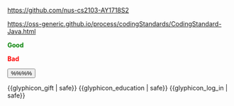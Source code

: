 <span id="common_org">https://github.com/nus-cs2103-AY1718S2</span>

<span id="java_coding_standard">https://oss-generic.github.io/process/codingStandards/CodingStandard-Java.html</span>

<span id="good"><font color="green">**<span class="glyphicon glyphicon-thumbs-up" aria-hidden="true"></span> Good**</font></span>

<span id="bad"><font color="red">**<span class="glyphicon glyphicon-thumbs-down" aria-hidden="true"></span> Bad**</font></span>

<span id="outcomes">
<button type="button" class="btn btn-default btn-sm" aria-label="Left Align"><md>%%<include src="text.md#outcomes" inline />%%</md></button><p/>
</span>

<span id="icon_example">{{glyphicon_gift | safe}}</span>
<span id="icon_prereq">{{glyphicon_education | safe}}</span>
<span id="icon_embedding">{{glyphicon_log_in | safe}}</span>